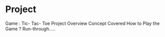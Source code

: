 # Project
Game : Tic- Tac- Toe
Project Overview
Concept Covered
How to Play the Game ?
Run-through.....

